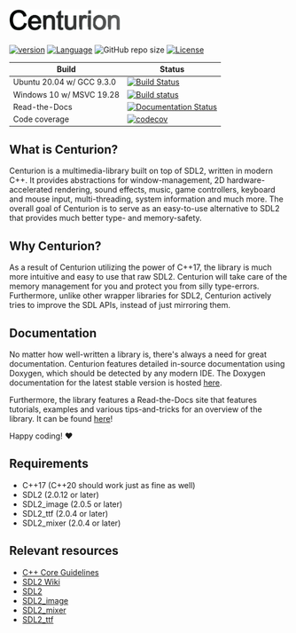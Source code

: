 # <img src="meta/centurion.png" alt="Centurion" width="200"/> 
[![version](https://img.shields.io/badge/version-5.1.0-blue.svg)](https://semver.org) [![Language](https://img.shields.io/badge/C%2B%2B-17-blue.svg)](https://en.wikipedia.org/wiki/C%2B%2B#Standardization) ![GitHub repo size](https://img.shields.io/github/repo-size/albin-johansson/Centurion) [![License](https://img.shields.io/badge/license-MIT-blue.svg)](https://opensource.org/licenses/MIT)

|  Build           |  Status       |
| ---------------- | ------------- |
| Ubuntu 20.04 w/ GCC 9.3.0 | [![Build Status](https://travis-ci.org/albin-johansson/Centurion.svg?branch=master)](https://travis-ci.org/albin-johansson/Centurion) |
| Windows 10 w/ MSVC 19.28 | [![Build status](https://ci.appveyor.com/api/projects/status/h0er6nobyf3c8jsu?svg=true)](https://ci.appveyor.com/project/AlbinJohansson/centurion) |
| Read-the-Docs | [![Documentation Status](https://readthedocs.org/projects/centurion/badge/?version=latest)](https://centurion.readthedocs.io/en/latest/?badge=latest) |
| Code coverage | [![codecov](https://codecov.io/gh/albin-johansson/Centurion/branch/dev/graph/badge.svg)](https://codecov.io/gh/albin-johansson/Centurion) |

## What is Centurion?

Centurion is a multimedia-library built on top of SDL2, written in modern C++. It provides abstractions for window-management, 2D hardware-accelerated rendering, sound effects, music, game controllers, keyboard and mouse input, multi-threading, system information and much more. The overall goal of Centurion is to serve as an easy-to-use alternative to SDL2 that provides much better type- and memory-safety.

## Why Centurion?

As a result of Centurion utilizing the power of C++17, the library is much more intuitive and easy to use that raw SDL2. Centurion will take care of the memory management for you and protect you from silly type-errors. Furthermore, unlike other wrapper libraries for SDL2, Centurion actively tries to improve the SDL APIs, instead of just mirroring them.

## Documentation

No matter how well-written a library is, there's always a need for great documentation. Centurion features detailed in-source documentation using Doxygen, which should be detected by any modern IDE. The Doxygen documentation for the latest stable version is hosted [here](https://albin-johansson.github.io/centurion/).

Furthermore, the library features a Read-the-Docs site that features tutorials, examples and various tips-and-tricks for an overview of the library. It can be found [here](https://centurion.readthedocs.io/en/latest/)!

Happy coding! :heart:

## Requirements

* C++17 (C++20 should work just as fine as well)
* SDL2 (2.0.12 or later)
* SDL2_image (2.0.5 or later)
* SDL2_ttf (2.0.4 or later)
* SDL2_mixer (2.0.4 or later)

## Relevant resources

* [C++ Core Guidelines](https://isocpp.github.io/CppCoreGuidelines/CppCoreGuidelines)
* [SDL2 Wiki](https://wiki.libsdl.org/FrontPage)
* [SDL2](https://www.libsdl.org/index.php)
* [SDL2_image](https://www.libsdl.org/projects/SDL_image/)
* [SDL2_mixer](https://www.libsdl.org/projects/SDL_mixer/)
* [SDL2_ttf](https://www.libsdl.org/projects/SDL_ttf/)
